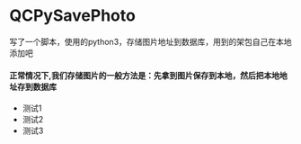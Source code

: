 # QCPySavePhoto
写了一个脚本，使用的python3，存储图片地址到数据库，用到的架包自己在本地添加吧

#### 正常情况下,我们存储图片的一般方法是：先拿到图片保存到本地，然后把本地地址存到数据库

* 测试1
* 测试2
* 测试3
